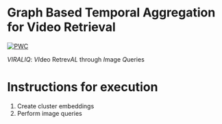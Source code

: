# Graph Based Temporal Aggregation for Video Retrieval

[![PWC](https://img.shields.io/endpoint.svg?url=https://paperswithcode.com/badge/graph-based-temporal-aggregation-for-video/video-retrieval-on-msr-vtt)](https://paperswithcode.com/sota/video-retrieval-on-msr-vtt?p=graph-based-temporal-aggregation-for-video)

*VIRALIQ*: *VI*deo Retrev*AL* through *I*mage *Q*ueries

<!-- 1. Cluster the whole database
2. Cluster every video separately -->

# Instructions for execution

1. Create cluster embeddings
1. Perform image queries